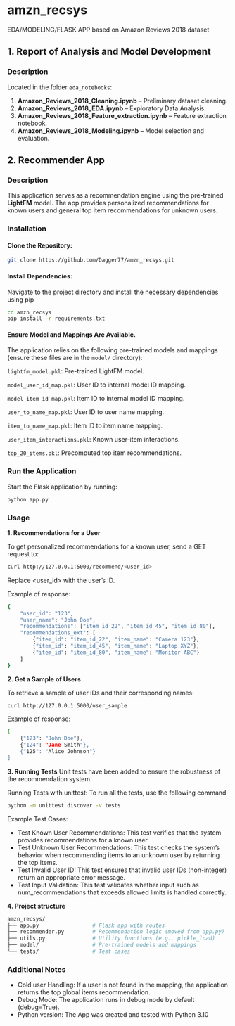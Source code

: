 # amzn_recsys
EDA/MODELING/FLASK APP based on Amazon Reviews 2018 dataset

## 1. Report of Analysis and Model Development

### Description
Located in the folder `eda_notebooks`:
1. **Amazon_Reviews_2018_Cleaning.ipynb** – Preliminary dataset cleaning.
2. **Amazon_Reviews_2018_EDA.ipynb** – Exploratory Data Analysis.
3. **Amazon_Reviews_2018_Feature_extraction.ipynb** – Feature extraction notebook.
4. **Amazon_Reviews_2018_Modeling.ipynb** – Model selection and evaluation.

## 2. Recommender App

### Description
This application serves as a recommendation engine using the pre-trained **LightFM** model. The app provides personalized recommendations for known users and general top item recommendations for unknown users.

### Installation

#### Clone the Repository:
```bash
git clone https://github.com/Dagger77/amzn_recsys.git
```

#### Install Dependencies: 
Navigate to the project directory and install the necessary dependencies using pip
```bash
cd amzn_recsys
pip install -r requirements.txt
```

#### Ensure Model and Mappings Are Available.
The application relies on the following pre-trained models and mappings (ensure these files are in the `model/` directory):

`lightfm_model.pkl`: Pre-trained LightFM model.

`model_user_id_map.pkl`: User ID to internal model ID mapping.

`model_item_id_map.pkl`: Item ID to internal model ID mapping.

`user_to_name_map.pkl`: User ID to user name mapping.

`item_to_name_map.pkl`: Item ID to item name mapping.

`user_item_interactions.pkl`: Known user-item interactions.

`top_20_items.pkl`: Precomputed top item recommendations.


### Run the Application
Start the Flask application by running:
```bash
python app.py
```

### Usage
**1. Recommendations for a User**
   
To get personalized recommendations for a known user, send a GET request to:
```bash
curl http://127.0.0.1:5000/recommend/<user_id>
```
Replace <user_id> with the user’s ID.

Example of response:
```bash
{
    "user_id": "123",
    "user_name": "John Doe",
    "recommendations": ["item_id_22", "item_id_45", "item_id_80"],
    "recommendations_ext": [
        {"item_id": "item_id_22", "item_name": "Camera 123"},
        {"item_id": "item_id_45", "item_name": "Laptop XYZ"},
        {"item_id": "item_id_80", "item_name": "Monitor ABC"}
    ]
}
```
**2. Get a Sample of Users**

To retrieve a sample of user IDs and their corresponding names:
```bash
curl http://127.0.0.1:5000/user_sample
```
Example of response:
```bash
[
    {"123": "John Doe"},
    {"124": "Jane Smith"},
    {"125": "Alice Johnson"}
]
```
**3. Running Tests**
Unit tests have been added to ensure the robustness of the recommendation system.

Running Tests with unittest:
To run all the tests, use the following command
```bash
python -m unittest discover -v tests
```
Example Test Cases:
* Test Known User Recommendations:
This test verifies that the system provides recommendations for a known user.
* Test Unknown User Recommendations:
This test checks the system’s behavior when recommending items to an unknown user by returning the top items.
* Test Invalid User ID:
This test ensures that invalid user IDs (non-integer) return an appropriate error message.
* Test Input Validation:
This test validates whether input such as num_recommendations that exceeds allowed limits is handled correctly.

**4. Project structure**
```bash
amzn_recsys/
├── app.py                 # Flask app with routes
├── recommender.py         # Recommendation logic (moved from app.py)
├── utils.py               # Utility functions (e.g., pickle_load)
├── model/                 # Pre-trained models and mappings
└── tests/                 # Test cases
```

### Additional Notes
* Cold user Handling: If a user is not found in the mapping, the application returns the top global items recommendation.
* Debug Mode: The application runs in debug mode by default (debug=True).
* Python version: The App was created and tested with Python 3.10
